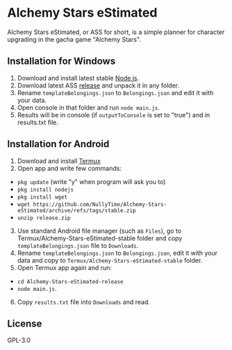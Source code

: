 # Alchemy Stars eStimated

Alchemy Stars eStimated, or ASS for short, is a simple planner for character upgrading in the gacha game "Alchemy Stars".


## Installation for Windows

1. Download and install latest stable [Node.js](https://nodejs.org/).
2. Download latest ASS [release](https://github.com/NullyTime/Alchemy-Stars-eStimated/releases) and unpack it in any folder.
3. Rename `templateBelongings.json` to `Belongings.json` and edit it with your data.
4. Open console in that folder and run `node main.js`.
5. Results will be in console (if `outputToConsole` is set to "true") and in results.txt file.

## Installation for Android
1. Download and install [Termux](https://github.com/termux/termux-app)
2. Open app and write few commands:
- `pkg update` (write "y" when program will ask you to)
- `pkg install nodejs`
- `pkg install wget`
- `wget https://github.com/NullyTime/Alchemy-Stars-eStimated/archive/refs/tags/stable.zip`
- `unzip release.zip`
3. Use standard Android file manager (such as `Files`), go to Termux/Alchemy-Stars-eStimated-stable folder and copy `templateBelongings.json` file to `Downloads`.
4. Rename `templateBelongings.json` to `Belongings.json`, edit it with your data and copy to `Termux/Alchemy-Stars-eStimated-stable` folder.
5. Open Termux app again and run: 
- `cd Alchemy-Stars-eStimated-release`
- `node main.js`.
6. Copy `results.txt` file into `Downloads` and read. 

## License
GPL-3.0 
